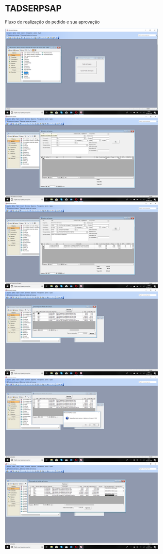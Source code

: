 # TADSERPSAP

Fluxo de realização do pedido e sua aprovação

![](https://github.com/aayandre/TADSERPSAP/blob/master/Captura%20de%20Tela%20(2).png)
![](https://github.com/aayandre/TADSERPSAP/blob/master/Captura%20de%20Tela%20(3).png)
![](https://github.com/aayandre/TADSERPSAP/blob/master/Captura%20de%20Tela%20(4).png)
![](https://github.com/aayandre/TADSERPSAP/blob/master/Captura%20de%20Tela%20(5).png)
![](https://github.com/aayandre/TADSERPSAP/blob/master/Captura%20de%20Tela%20(6).png)
![](https://github.com/aayandre/TADSERPSAP/blob/master/Captura%20de%20Tela%20(7).png)

